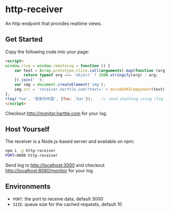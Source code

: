 # http-receiver

An http endpoint that provides realtime views.

## Get Started

Copy the following code into your page:

```html
<script>
window.rlog = window.remoteLog = function () {
    var text = Array.prototype.slice.call(arguments).map(function (arg) {
        return typeof arg === 'object' ? JSON.stringify(arg) : arg;
    }).join(' ');
    var img = document.createElement('img');
    img.src = 'receiver.harttle.com/?text=' + encodeURIComponent(text);
};
rlog('foo', '我爱你中国', {foo: 'bar'});    // send anything using rlog
</script>
```

Checkout  <http://monitor.harttle.com> for your log.

## Host Yourself

The receiver is a Node.js-based server and available on npm:

```bash
npm i -g http-receiver
PORT=8080 http-receiver
```

Send log to <http://localhost:3000> and checkout <http://localhost:8080/monitor> for your log.

## Environments

* `PORT`: the port to receive data, default 3000
* `SIZE`: queue size for the cached requests, default 10
